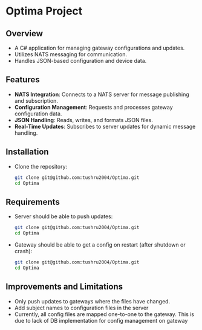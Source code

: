 # Optima Project

## Overview

- A C# application for managing gateway configurations and updates.
- Utilizes NATS messaging for communication.
- Handles JSON-based configuration and device data.

## Features

- **NATS Integration**: Connects to a NATS server for message publishing and subscription.
- **Configuration Management**: Requests and processes gateway configuration data.
- **JSON Handling**: Reads, writes, and formats JSON files.
- **Real-Time Updates**: Subscribes to server updates for dynamic message handling.

## Installation

- Clone the repository:
  ```bash
  git clone git@github.com:tushru2004/Optima.git
  cd Optima

## Requirements

- Server should be able to push updates:
  ```bash
  git clone git@github.com:tushru2004/Optima.git
  cd Optima 

- Gateway should be able to get a config on restart (after shutdown or crash):
   ```bash
  git clone git@github.com:tushru2004/Optima.git
  cd Optima

## Improvements and Limitations

- Only push updates to gateways where the files have changed.
- Add subject names to configuration files in the server
- Currently, all config files are mapped one-to-one to the gateway. This is due to lack of DB implementation for config
  management on gateway